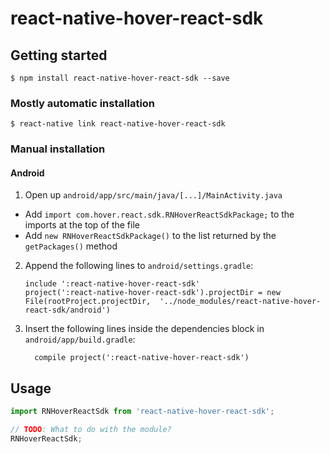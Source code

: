 
# react-native-hover-react-sdk

## Getting started

`$ npm install react-native-hover-react-sdk --save`

### Mostly automatic installation

`$ react-native link react-native-hover-react-sdk`

### Manual installation


#### Android

1. Open up `android/app/src/main/java/[...]/MainActivity.java`
  - Add `import com.hover.react.sdk.RNHoverReactSdkPackage;` to the imports at the top of the file
  - Add `new RNHoverReactSdkPackage()` to the list returned by the `getPackages()` method
2. Append the following lines to `android/settings.gradle`:
  	```
  	include ':react-native-hover-react-sdk'
  	project(':react-native-hover-react-sdk').projectDir = new File(rootProject.projectDir, 	'../node_modules/react-native-hover-react-sdk/android')
  	```
3. Insert the following lines inside the dependencies block in `android/app/build.gradle`:
  	```
      compile project(':react-native-hover-react-sdk')
  	```


## Usage
```javascript
import RNHoverReactSdk from 'react-native-hover-react-sdk';

// TODO: What to do with the module?
RNHoverReactSdk;
```
  